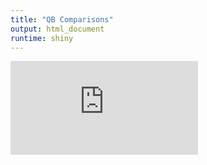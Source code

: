 ```yaml
---
title: "QB Comparisons"
output: html_document
runtime: shiny
---
```



  <iframe out.width = "100% height="1350" scrolling="no" frameborder="no" align="left" src="https://cromwell421.shinyapps.io/qb_comparison/"> </iframe>

